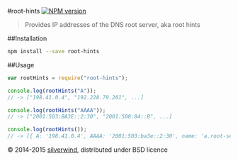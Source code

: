 #root-hints [![NPM version](https://img.shields.io/npm/v/root-hints.svg?style=flat)](https://www.npmjs.org/package/root-hints)
> Provides IP addresses of the DNS root server, aka root hints

##Installation
```bash
npm install --save root-hints
```
##Usage
```js
var rootHints = require("root-hints");

console.log(rootHints("A"));
// -> ["198.41.0.4", "192.228.79.201", ...]

console.log(rootHints("AAAA"));
// -> ["2001:503:BA3E::2:30", "2001:500:84::B", ...]

console.log(rootHints());
// -> [{ A: '198.41.0.4', AAAA: '2001:503:ba3e::2:30', name: 'a.root-servers.net' }, ...]
```

© 2014-2015 [silverwind](https://github.com/silverwind), distributed under BSD licence
